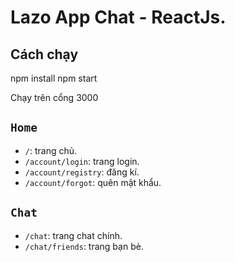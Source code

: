 # Lazo App Chat - ReactJs.

## Cách chạy

npm install
npm start

Chạy trên cổng 3000

## `Home`

-   `/`: trang chủ.
-   `/account/login`: trang login.
-   `/account/registry`: đăng kí.
-   `/account/forgot`: quên mật khẩu.

## `Chat`

-   `/chat`: trang chat chính.
-   `/chat/friends`: trang bạn bè.
